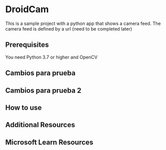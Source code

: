 # DroidCam

This is a sample project with a python app that shows a camera feed.
The camera feed is defined by a url (need to be completed later)

## Prerequisites

You need Python 3.7 or higher and OpenCV

## Cambios para prueba

## Cambios para prueba 2

## How to use

## Additional Resources

## Microsoft Learn Resources